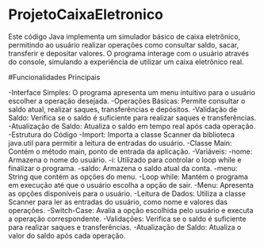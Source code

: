 ﻿# ProjetoCaixaEletronico
Este código Java implementa um simulador básico de caixa eletrônico, permitindo ao usuário realizar operações como consultar saldo, sacar, transferir e depositar valores. O programa interage com o usuário através do console, simulando a experiência de utilizar um caixa eletrônico real.

#Funcionalidades Principais

-Interface Simples: O programa apresenta um menu intuitivo para o usuário escolher a operação desejada. -Operações Básicas: Permite consultar o saldo atual, realizar saques, transferências e depósitos. -Validação de Saldo: Verifica se o saldo é suficiente para realizar saques e transferências. -Atualização de Saldo: Atualiza o saldo em tempo real após cada operação. -Estrutura do Código -Import: Importa a classe Scanner da biblioteca java.util para permitir a leitura de entradas do usuário. -Classe Main: Contém o método main, ponto de entrada da aplicação. -Variáveis: -nome: Armazena o nome do usuário. -i: Utilizado para controlar o loop while e finalizar o programa. -saldo: Armazena o saldo atual da conta. -menu: String que contém as opções do menu. -Loop while: Mantém o programa em execução até que o usuário escolha a opção de sair. -Menu: Apresenta as opções disponíveis para o usuário. -Leitura de Dados: Utiliza a classe Scanner para ler as entradas do usuário, como nome e valores das operações. -Switch-Case: Avalia a opção escolhida pelo usuário e executa a operação correspondente. -Validações: Verifica se o saldo é suficiente para realizar saques e transferências. -Atualização de Saldo: Atualiza o valor do saldo após cada operação.
